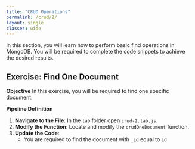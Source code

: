 ```yaml
---
title: "CRUD Operations"
permalink: /crud/2/
layout: single
classes: wide
---
```


In this section, you will learn how to perform basic find operations in MongoDB. You will be required to complete the code snippets to achieve the desired results.

## Exercise: Find One Document

**Objective** 
In this exercise, you will be required to find one specific document.

**Pipeline Definition**  

1. **Navigate to the File**: In the `lab` folder open `crud-2.lab.js`.
2. **Modify the Function**: Locate and modify the `crudOneDocument` function.
3. **Update the Code**:
    - You are required to find the document with `_id` equal to `id`

